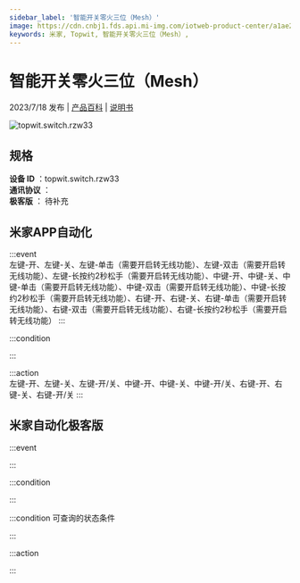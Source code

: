 ```yaml
---
sidebar_label: '智能开关零火三位（Mesh）'
image: https://cdn.cnbj1.fds.api.mi-img.com/iotweb-product-center/a1ae204cb941d13eec5530df34c87068_1688633342186.png?GalaxyAccessKeyId=AKVGLQWBOVIRQ3XLEW&Expires=9223372036854775807&Signature=/cHsKnsJY9itt/pxEpoTIOHBNFU=
keywords: 米家, Topwit, 智能开关零火三位（Mesh）, 
---
```

# 智能开关零火三位（Mesh）

2023/7/18 发布 | [产品百科](https://home.mi.com/webapp/content/baike/product/index.html?model=topwit.switch.rzw33/) | [说明书](https://home.mi.com/views/introduction.html?model=topwit.switch.rzw33&region=cn)

![topwit.switch.rzw33](https://cdn.cnbj1.fds.api.mi-img.com/iotweb-product-center/a1ae204cb941d13eec5530df34c87068_1688633342186.png?GalaxyAccessKeyId=AKVGLQWBOVIRQ3XLEW&Expires=9223372036854775807&Signature=/cHsKnsJY9itt/pxEpoTIOHBNFU=)

## 规格  
> 
**设备 ID** ：topwit.switch.rzw33  
**通讯协议** ：  
**极客版**  ： 待补充 


## 米家APP自动化  

:::event  
左键-开、左键-关、左键-单击（需要开启转无线功能）、左键-双击（需要开启转无线功能）、左键-长按约2秒松手（需要开启转无线功能）、中键-开、中键-关、中键-单击（需要开启转无线功能）、中键-双击（需要开启转无线功能）、中键-长按约2秒松手（需要开启转无线功能）、右键-开、右键-关、右键-单击（需要开启转无线功能）、右键-双击（需要开启转无线功能）、右键-长按约2秒松手（需要开启转无线功能）
:::

:::condition  

:::

:::action   
左键-开、左键-关、左键-开/关、中键-开、中键-关、中键-开/关、右键-开、右键-关、右键-开/关
:::

## 米家自动化极客版  

:::event  

:::

:::condition  

:::

:::condition 可查询的状态条件  

:::

:::action  

:::

        
